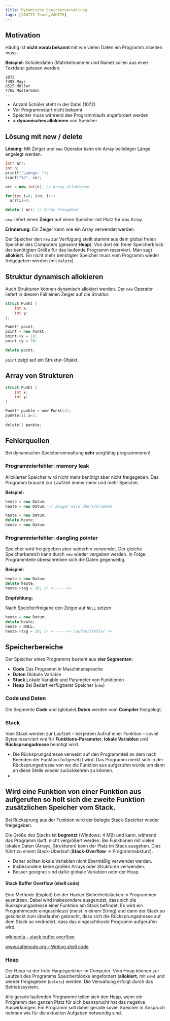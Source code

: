 ```yaml
---
title: Dynamische Speicherverwaltung
tags: [2AHITS_Teach,2AHITS]
---
```



## Motivation

Häufig ist **nicht vorab bekannt** mit wie vielen Daten ein Programm arbeiten muss.



**Beispiel:** 
Schülerdaten (Matrikelnummer und Name) sollen aus einer Textdatei gelesen werden.

```
1072
7495 Mayr
8525 Müller
4765 Mustermann
...
```

- Anzahl Schüler steht in der Datei (1072)
- Vor Programmstart nicht bekannt
- Speicher muss während des Programmlaufs angefordert werden
- = **dynamisches allokieren** von Speicher



## Lösung mit new / delete
**Lösung:**  Mit Zeiger und  `new` Operator kann ein Array beliebiger Länge angelegt werden.


```c++
int* arr;
int n;
printf("Laenge: ");
scanf("%d", &n);

arr = new int[n]; // Array allokieren

for(int i=0; i<n; i++)
  arr[i]=0;

delete[] arr; // Array freigeben
```

`new` liefert einen **Zeiger** auf einen Speicher mit Platz für das Array.

**Erinnerung:** Ein Zeiger kann wie ein Array verwendet werden.

Der Speicher den `new` zur Verfügung stellt stammt aus dem global freien Speicher des Computers (genannt **Heap**). Von dort ein freier Speicherblock der benötigten Größe für das laufende Programm reserviert. Man sagt **allokiert**. Ein nicht mehr benötigter Speicher muss vom Programm wieder freigegeben werden (mit `delete`).



## Struktur dynamisch allokieren

Auch Strukturen können dynamisch allokiert werden. Der `new` Operator liefert in diesem Fall einen Zeiger auf die Struktur.

```c
struct Punkt { 
    int x;
    int y; 
};
```
```c++
Punkt* point;
point = new Punkt;
point->x = 10;
point->y = 20;

delete point;
```
`point` zeigt auf ein Struktur-Objekt.




## Array von Strukturen
```c
struct Punkt { 
    int x;
    int y; 
}
```

```c
Punkt* punkte = new Punkt[3];
punkte[1].x=3;
...
delete[] punkte;
```



## Fehlerquellen

Bei dynamischer Speicherverwaltung **sehr** sorgfältig programmieren!

### Programmierfehler: memory leak


Allokierter Speicher wird nicht mehr benötigt aber nicht freigegeben. Das Programm braucht zur Laufzeit immer mehr und mehr Speicher.


**Beispiel:**
```c++
heute = new Datum;
heute = new Datum; // Zeiger wird überschrieben
```


```c++
heute = new Datum;
delete heute;
heute = new Datum;
```



### Programmierfehler: dangling pointer

Speicher wird freigegeben aber weiterhin verwendet. Der gleiche Speicherbereich kann durch `new` wieder vergeben werden. In Folge: Programmteile überschreiben sich die Daten gegenseitig.

**Beispiel:**

```c++
heute = new Datum;
delete heute;
heute->tag = 10; // <------<<
```

**Empfehlung:**

Nach Speicherfreigabe den Zeiger auf `NULL` setzen

```c++
heute = new Datum;
delete heute;
heute = NULL;
heute->tag = 10; // <------<< Laufzeitfehler >>
```



## Speicherbereiche

Der Speicher eines Programms besteht aus **vier Segmenten**:


- **Code** Das Programm in Maschinensprache
- **Daten** Globale Variable
- **Stack** Lokale Variable und Parameter von Funktionen
- **Heap** Bei Bedarf verfügbarer Speicher (`new`)



### Code und Daten
Die Segmente **Code** und (globale) **Daten** werden vom **Compiler** festgelegt. 




### Stack

Vom Stack werden zur Laufzeit – bei jedem Aufruf einer Funktion – soviel Bytes reserviert wie für **Funktions-Parameter**, **lokale Variablen** und **Rücksprungadresse** benötigt wird. 


- Die Rücksprungadresse verweist auf den Programmteil an dem nach Beenden der Funktion fortgesetzt wird.
Das Programm merkt sich in der Rücksprungadresse von wo die Funktion aus aufgerufen wurde um dann an diese Stelle wieder zurückkehren zu können.
- 
Wird eine Funktion von einer Funktion aus aufgerufen so holt sich die zweite Funktion zusätzlichen Speicher vom Stack.
- 
Bei Rücksprung aus der Funktion wird der belegte Stack-Speicher wieder freigegeben.



Die Größe des Stacks ist **begrenzt** (Windows: 4 MB) und kann, während das Programm läuft, nicht vergrößert werden. Bei Funktionen mit vielen lokalen Daten (Arrays, Strukturen) kann der Platz im Stack ausgehen. Dies führt zu einem Stack-Überlauf (**Stack-Overflow** → Programmabsturz).

- Daher sollten lokale Variablen nicht übermäßig verwendet werden. 
- Insbesondere keine großen Arrays oder Strukturen verwenden. 
- Besser geeignet sind dafür globale Variablen oder der Heap.



#### Stack Buffer Overflow (shell code)

Eine Methode (Exploit) bei der Hacker Sicherheitslücken in Programmen ausnützen. Dabei wird insbesondere ausgenutzt, dass sich die Rücksprungadresse einer Funktion am Stack befindet.
Es wird ein Programmcode eingeschleust (meist in einem String) und dann der Stack so geschickt zum überlaufen gebracht, dass sich die Rücksprungadresse auf dem Stack so verändert, dass das eingeschleuste Programm aufgerufen wird.

[wikipedia – stack buffer overflow](http://en.wikipedia.org/wiki/Stack_buffer_overflow)

[www.safemode.org – Writing shell code](http://www.safemode.org/files/zillion/shellcode/doc/Writing_shellcode.html)



### Heap

Der Heap ist der freie Hauptspeicher im Computer. Vom Heap können zur Laufzeit des Programms Speicherblöcke angefordert (**allokiert**, mit `new`) und wieder freigegeben (`delete`) werden.  Die Verwaltung erfolgt durch das Betriebssystem.

Alle gerade laufenden Programme teilen sich den Heap, wenn ein Programm den ganzen Platz für sich beansprucht hat das negative Auswirkungen. Ein Programm soll daher gerade soviel Speicher in Anspruch nehmen wie für die aktuellen Aufgaben notwendig sind.